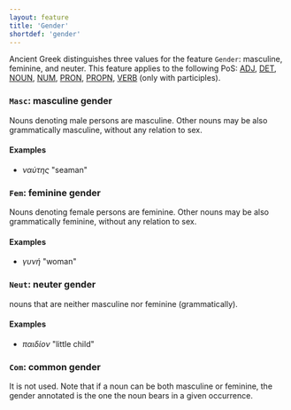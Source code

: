 ```yaml
---
layout: feature
title: 'Gender'
shortdef: 'gender'
---
```


Ancient Greek distinguishes three values for the feature `Gender`: masculine, feminine, and neuter. This feature applies to the following PoS: <a href="http://universaldependencies.github.io/docs/grc/pos/ADJ.html" target="_blank">ADJ</a>, <a href="http://universaldependencies.github.io/docs/grc/pos/DET.html" target="_blank">DET</a>,  <a href="http://universaldependencies.github.io/docs/grc/pos/NOUN.html" target="_blank">NOUN</a>,  <a href="http://universaldependencies.github.io/docs/grc/pos/NUM.html" target="_blank">NUM</a>, <a href="http://universaldependencies.github.io/docs/grc/pos/PRON.html" target="_blank">PRON</a>, <a href="http://universaldependencies.github.io/docs/grc/pos/PROPN.html" target="_blank">PROPN</a>, <a href="http://universaldependencies.github.io/docs/grc/pos/VERB.html" target="_blank">VERB</a> (only with participles). 

### `Masc`: masculine gender

Nouns denoting male persons are masculine. Other nouns may be also
grammatically masculine, without any relation to sex.

#### Examples

* _ναύτης_ "seaman"

### `Fem`: feminine gender

Nouns denoting female persons are feminine. Other nouns may be also
grammatically feminine, without any relation to sex.

#### Examples

* _γυνή_ "woman"

### `Neut`: neuter gender

nouns that are neither masculine nor feminine (grammatically).

#### Examples

* _παιδίον_ "little child"

### `Com`: common gender

It is not used. Note that if a noun can be both masculine or feminine, the gender annotated is the one the noun bears in a given occurrence. 


